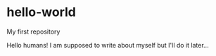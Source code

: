 # hello-world
My first repository

Hello humans!
I am supposed to write about myself but I'll do it later...

